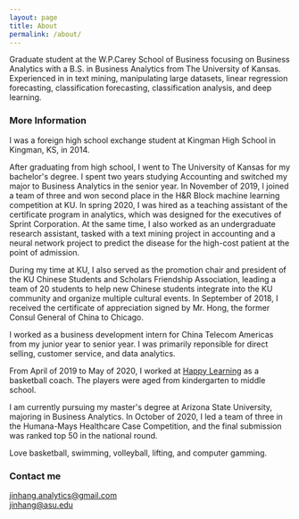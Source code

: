 ```yaml
---
layout: page
title: About
permalink: /about/
---
```


Graduate student at the W.P.Carey School of Business focusing on Business Analytics with a B.S. in Business Analytics from The University of Kansas.
Experienced in in text mining, manipulating large datasets, linear regression forecasting, classification forecasting, classification analysis, and deep learning.

### More Information

I was a foreign high school exchange student at Kingman High School in Kingman, KS, in 2014.<br/>

After graduating from high school, I went to The University of Kansas for my bachelor's degree. 
I spent two years studying Accounting and switched my major to Business Analytics in the senior year. 
In November of 2019, I joined a team of three and won second place in the H&R Block machine learning competition at KU. 
In spring 2020, I was hired as a teaching assistant of the certificate program in analytics, which was designed for the executives of Sprint Corporation. 
At the same time, I also worked as an undergraduate research assistant, 
tasked with a text mining project in accounting and a neural network project to predict the disease for the high-cost patient at the point of admission.<br/>

During my time at KU, I also served as the promotion chair and president of the KU Chinese Students and Scholars Friendship Association, 
leading a team of 20 students to help new Chinese students integrate into the KU community and organize multiple cultural events. 
In September of 2018, I received the certificate of appreciation signed by Mr. Hong, the former Consul General of China to Chicago.<br/>

I worked as a business development intern for China Telecom Americas from my junior year to senior year. I was primarily reponsible for direct selling, customer service, and data analytics. <br/>

From April of 2019 to May of 2020, I worked at [Happy Learning](https://happylearning.org/) as a basketball coach. The players were aged from kindergarten to middle school.<br/>

I am currently pursuing my master's degree at Arizona State University, majoring in Business Analytics. 
In October of 2020, I led a team of three in the Humana-Mays Healthcare Case Competition, and the final submission was ranked top 50 in the national round.<br/>

Love basketball, swimming, volleyball, lifting, and computer gamming.<br/>

### Contact me

[jinhang.analytics@gmail.com](mailto:jinhang.analytics@gmail.com)<br/>
[jinhang@asu.edu](mailto:jinhang@asu.edu)
